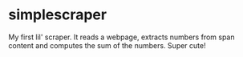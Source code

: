 # simplescraper
My first lil' scraper. It reads a webpage, extracts numbers from span content and computes the sum of the numbers. Super cute!
